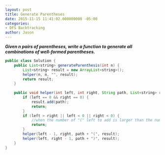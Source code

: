 ```yaml
---
layout: post
title: Generate Parentheses
date: 2015-11-15 11:41:02.000000000 -05:00
categories:
- DFS Backtracking
author: Jason
---
```

<p><strong><em>Given n pairs of parentheses, write a function to generate all combinations of well-formed parentheses.</em></strong></p>


``` java
public class Solution {
    public List<string> generateParenthesis(int n) {
        List<string> result = new ArrayList<string>();
        helper(n, n, "", result);
        return result;
    }
    
    public void helper(int left, int right, String path, List<string> result) {
        if (left == 0 && right == 0) {
            result.add(path);
            return;
        }
        if (left > right || left < 0 || right < 0) {
            //when the number of "(" left to add is larger than the number of ")", stop
            return;
        }
        helper(left - 1, right, path + "(", result);
        helper(left, right - 1, path + ")", result);
    }
}
```
